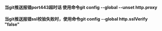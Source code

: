 #### 当git推送报错port443超时话 使用命令git config --global --unset http.proxy

#### 当git推送报错ssl校验失败时，使用命令git config --global http.sslVerify "false"
